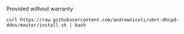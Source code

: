 Provided without warranty

    curl https://raw.githubusercontent.com/andrewnicols/ubnt-dhcpd-ddns/master/install.sh | bash
